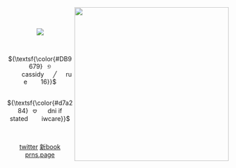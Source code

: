 <img src="https://github.com/user-attachments/assets/3d8dff1d-6f22-40ee-8618-9af6911c4196" align="right" width="350px"/>

　<p align="center">![](https://komarev.com/ghpvc/?username=2ft-high&label=(🌙)&color=efd296)
 
⠀⠀<p align="center">${\textsf{\color{#DB9679}⠀୭ ⠀⠀⠀cassidy⠀⠀╱⠀⠀rue⠀⠀⠀16}}$<br>
⠀⠀<p align="center">${\textsf{\color{#d7a284}⠀𖹭 ⠀⠀dni if stated⠀⠀⠀iwcare}}$<br>



⠀<p align="center">[twitter](https://x.com/starlimp) [新book](https://starlimp.atabook.org) [prns.page](https://en.pronouns.page/@starlimp)
